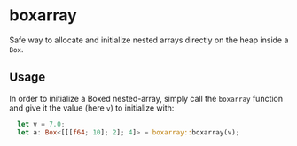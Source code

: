 # boxarray

Safe way to allocate and initialize nested arrays directly on the heap inside a `Box`.

## Usage

In order to initialize a Boxed nested-array, simply call the `boxarray` function and give it the value (here `v`) to initialize with:
```rust
  let v = 7.0;
  let a: Box<[[[f64; 10]; 2]; 4]> = boxarray::boxarray(v);
```
